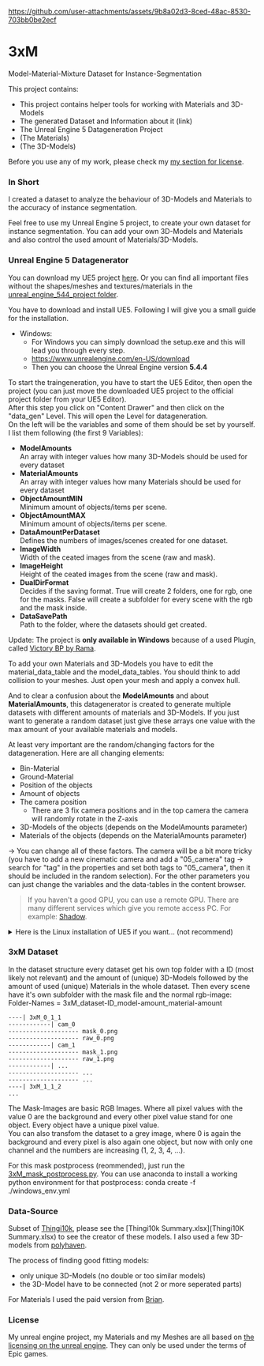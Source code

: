 
https://github.com/user-attachments/assets/9b8a02d3-8ced-48ac-8530-703bb0be2ecf


# 3xM
Model-Material-Mixture Dataset for Instance-Segmentation

This project contains:
- This project contains helper tools for working with Materials and 3D-Models
- The generated Dataset and Information about it (link)
- The Unreal Engine 5 Datageneration Project
- (The Materials)
- (The 3D-Models)

Before you use any of my work, please check my [my section for license](#license).

### In Short
I created a dataset to analyze the behaviour of 3D-Models and Materials to the accuracy of instance segmentation.

Feel free to use my Unreal Engine 5 project, to create your own dataset for instance segmentation. You can add your own 3D-Models and Materials and also control the used amount of Materials/3D-Models.


### Unreal Engine 5 Datagenerator
You can download my UE5 project [here](https://1drv.ms/u/s!AqSTBkFULemxkfZHwY6SLVvdCwjpxA?e=1RhK1u). Or you can find all important files without the shapes/meshes and textures/materials in the [unreal_engine_544_project folder](./unreal_engine_544_project/).

You have to download and install UE5. Following I will give you a small guide for the installation.
- Windows:
    - For Windows you can simply download the setup.exe and this will lead you through every step. 
    - https://www.unrealengine.com/en-US/download 
    - Then you can choose the Unreal Engine version **5.4.4**


To start the traingeneration, you have to start the UE5 Editor, then open the project (you can just move the downloaded UE5 project to the official project folder from your UE5 Editor).<br>After this step you click on "Content Drawer" and then click on the "data_gen" Level. This will open the Level for datageneration.<br>On the left will be the variables and some of them should be set by yourself. I list them following (the first 9 Variables):
- **ModelAmounts**<br>An array with integer values how many 3D-Models should be used for every dataset
- **MaterialAmounts** <br>An array with integer values how many Materials should be used for every dataset
- **ObjectAmountMIN** <br>Minimum amount of objects/items per scene.
- **ObjectAmountMAX** <br>Minimum amount of objects/items per scene.
- **DataAmountPerDataset** <br>Defines the numbers of images/scenes created for one dataset.
- **ImageWidth** <br>Width of the ceated images from the scene (raw and mask).
- **ImageHeight** <br>Height of the ceated images from the scene (raw and mask).
- **DualDirFormat** <br>Decides if the saving format. True will create 2 folders, one for rgb, one for the masks. False will create a subfolder for every scene with the rgb and the mask inside.
- **DataSavePath** <br>Path to the folder, where the datasets should get created.


Update: The project is **only available in Windows** because of a used Plugin, called [Victory BP by Rama](https://forums.unrealengine.com/t/ramas-extra-blueprint-nodes-for-ue5-no-c-required/231476).

To add your own Materials and 3D-Models you have to edit the material_data_table and the model_data_tables. You should think to add collision to your meshes. Just open your mesh and apply a convex hull.

And to clear a confusion about the **ModelAmounts** and about **MaterialAmounts**, this datagenerator is created to generate multiple datasets with different amounts of materials and 3D-Models. If you just want to generate a random dataset just give these arrays one value with the max amount of your available materials and models.

At least very important are the random/changing factors for the datageneration. Here are all changing elements:
- Bin-Material
- Ground-Material
- Position of the objects
- Amount of objects
- The camera position
  - There are 3 fix camera positions and in the top camera the camera will randomly rotate in the Z-axis
- 3D-Models of the objects (depends on the ModelAmounts parameter)
- Materials of the objects (depends on the MaterialAmounts parameter)

-> You can change all of these factors. The camera will be a bit more tricky (you have to add a new cinematic camera and add a "05_camera" tag -> search for "tag" in the properties and set both tags to "05_camera", then it should be included in the random selection). For the other parameters you can just change the variables and the data-tables in the content browser.


> If you haven't a good GPU, you can use a remote GPU. There are many different services which give you remote access PC. For example: [Shadow](https://shadow.tech/de-DE).


<details>
  <summary>Here is the Linux installation of UE5 if you want... (not recommend)</summary>

- Linux:
    - First install all imortant requirements:
    ```terminal
    sudo apt update
    sudo apt upgrade

    sudo apt install mesa-vulkan-drivers vulkan-utils

    sudo apt-get install build-essential clang-12 python3-pip git cmake ninja-build libgtk-3-dev
    sudo apt-get install libxcb-xinerama0 libxcb1 libxkbcommon-x11-0 libxrandr2 libxcomposite1
    sudo apt-get install libgl1-mesa-dev

    # for nvidia gpu
    sudo apt-get install nvidia-driver-525 nvidia-utils-525

    # for amd gpu
    sudo apt install radeontop
    sudo apt-get install mesa-vulkan-drivers mesa-vulkan-drivers:i386

    sudo apt update
    sudo apt upgrade

    sudo reboot
    ```
    - test Installation with:
    
    NVIDIA-GPU:
    ```terminal
    vulkaninfo
    nvidia-smi
    ```
    AMD GPU:
    ```terminal
    vulkaninfo
    radeontop
    ```
    - Download Unreal Engine **5.4.4** zip file from [here](https://www.unrealengine.com/en-US/linux)
    - Extract the zip-file in the home folder (or whether you want it)
    - Run UE5 with:
    ```terminal
    cd ~/Linux_Unreal_Engine_5.4.4
    ./Engine/Binaries/Linux/UnrealEditor
    ```
</details>

### 3xM Dataset

In the dataset structure every dataset get his own top folder with a ID (most likely not relevant) and the amount of (unique) 3D-Models followed by the amount of used (unique) Materials in the whole dataset. Then every scene have it's own subfolder with the mask file and the normal rgb-image:
Folder-Names = 3xM_dataset-ID_model-amount_material-amount

```
----| 3xM_0_1_1
------------| cam_0
-------------------- mask_0.png
-------------------- raw_0.png
------------| cam_1
-------------------- mask_1.png
-------------------- raw_1.png
------------| ...
-------------------- ...
-------------------- ...
----| 3xM_1_1_2
...
```

The Mask-Images are basic RGB Images. Where all pixel values with the value 0 are the background and every other pixel value stand for one object. Every object have a unique pixel value.<br>You can also transfom the dataset to a grey image, where 0 is again the background and every pixel is also again one object, but now with only one channel and the numbers are increasing (1, 2, 3, 4, ...).

For this mask postprocess (reommended), just run the [3xM_mask_postprocess.py](./src/3xM_mask_postrocess.py). You can use anaconda to install a working python environment for that postprocess: conda create -f ./windows_env.yml


### Data-Source

Subset of [Thingi10k](https://ten-thousand-models.appspot.com/), please see the [Thingi10k Summary.xlsx](Thingi10K Summary.xlsx) to see the creator of these models. I also used a few 3D-models from [polyhaven](https://polyhaven.com/).

The process of finding good fitting models:
- only unique 3D-Models (no double or too similar models)
- the 3D-Model have to be connected (not 2 or more seperated parts)

For Materials I used the paid version from [Brian](https://freepbr.com/).


### License

My unreal engine project, my Materials and my Meshes are all based on [the licensing on the unreal engine](https://www.unrealengine.com/en-US/license). They can only be used under the terms of Epic games.




